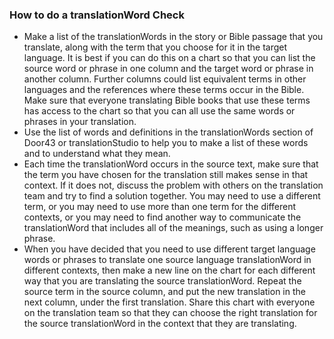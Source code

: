 
### How to do a translationWord Check

  * Make a list of the translationWords in the story or Bible passage that you translate, along with the term that you choose for it in the target language. It is best if you can do this on a chart so that you can list the source word or phrase in one column and the target word or phrase in another column. Further columns could list equivalent terms in other languages and the references where these terms occur in the Bible. Make sure that everyone translating Bible books that use these terms has access to the chart so that you can all use the same words or phrases in your translation.
  * Use the list of words and definitions in the translationWords section of Door43 or translationStudio to help you to make a list of these words and to understand what they mean.
  * Each time the translationWord occurs in the source text, make sure that the term you have chosen for the translation still makes sense in that context. If it does not, discuss the problem with others on the translation team and try to find a solution together. You may need to use a different term, or you may need to use more than one term for the different contexts, or you may need to find another way to communicate the translationWord that includes all of the meanings, such as using a longer phrase.
  * When you have decided that you need to use different target language words or phrases to translate one source language translationWord in different contexts, then make a new line on the chart for each different way that you are translating the source translationWord. Repeat the source term in the source column, and put the new translation in the next column, under the first translation. Share this chart with everyone on the translation team so that they can choose the right translation for the source translationWord in the context that they are translating.